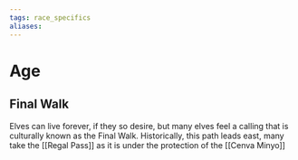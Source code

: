 ```yaml
---
tags: race_specifics
aliases:
---
```


# Age
## Final Walk

Elves can live forever, if they so desire, but many elves feel a calling that is culturally known as the Final Walk. Historically, this path leads east, many take the [[Regal Pass]] as it is under the protection of the [[Cenva Minyo]]